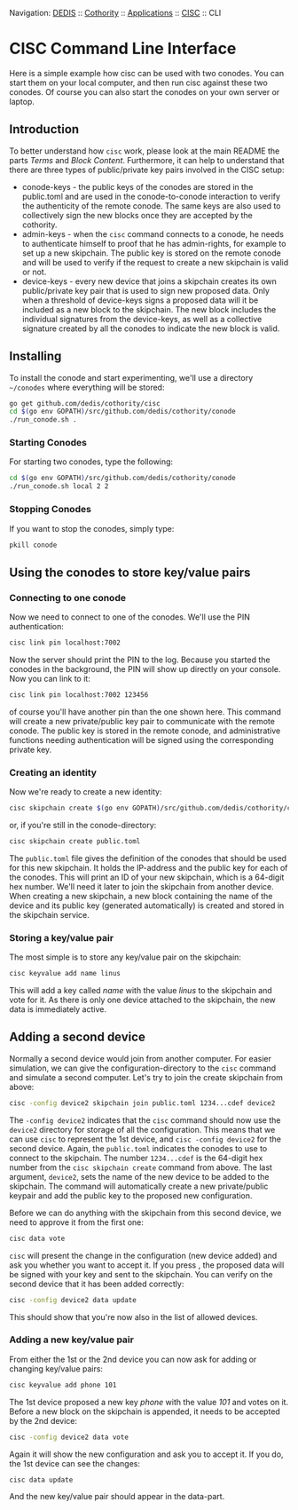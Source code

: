 Navigation: [DEDIS](https://github.com/dedis/doc/README.md) ::
[Cothority](../README.md) ::
[Applications](../doc/Applications.md) ::
[CISC](README.md) ::
CLI

# CISC Command Line Interface

Here is a simple example how cisc can be used with two conodes. You can start
them on your local computer, and then run cisc against these two conodes. Of
course you can also start the conodes on your own server or laptop.

## Introduction

To better understand how `cisc` work, please look at the main README the parts
_Terms_ and _Block Content_. Furthermore, it can help to understand that there
are  three types of public/private key pairs involved in the CISC setup:

- conode-keys - the public keys of the conodes are stored in the public.toml
and are used in the conode-to-conode interaction to verify the authenticity of
the remote conode. The same keys are also used to collectively sign the new
blocks once they are accepted by the cothority.
- admin-keys - when the `cisc` command connects to a conode, he needs to
authenticate himself to proof that he has admin-rights, for example to set
up a new skipchain. The public key is stored on the remote conode and will
be used to verify if the request to create a new skipchain is valid or not.
- device-keys - every new device that joins a skipchain creates its own
public/private key pair that is used to sign new proposed data. Only when
a threshold of device-keys signs a proposed data will it be included as a
new block to the skipchain. The new block includes the individual signatures from the
device-keys, as well as a collective signature created by all the conodes
to indicate the new block is valid.

## Installing

To install the conode and start experimenting, we'll use a directory `~/conodes`
where everything will be stored:

```bash
go get github.com/dedis/cothority/cisc
cd $(go env GOPATH)/src/github.com/dedis/cothority/conode
./run_conode.sh .
```

### Starting Conodes

For starting two conodes, type the following:

```bash
cd $(go env GOPATH)/src/github.com/dedis/cothority/conode
./run_conode.sh local 2 2
```

### Stopping Conodes

If you want to stop the conodes, simply type:

```bash
pkill conode
```

## Using the conodes to store key/value pairs

### Connecting to one conode

Now we need to connect to one of the conodes. We'll use the PIN authentication:

```bash
cisc link pin localhost:7002
```

Now the server should print the PIN to the log. Because you started the conodes
in the background, the PIN will show up directly on your console. Now you can
link to it:

```bash
cisc link pin localhost:7002 123456
```

of course you'll have another pin than the one shown here. This command will
create a new private/public key pair to communicate with the remote conode. The
public key is stored in the remote conode, and administrative functions needing
authentication will be signed using the corresponding private key.

### Creating an identity

Now we're ready to create a new identity:

```bash
cisc skipchain create $(go env GOPATH)/src/github.com/dedis/cothority/conode/public.toml
```

or, if you're still in the conode-directory:

```bash
cisc skipchain create public.toml
```

The `public.toml` file gives the definition of the conodes that should be used
for this new skipchain. It holds the IP-address and the public key for each of
the conodes.
This will print an ID of your new skipchain, which is a 64-digit hex number.
We'll need it later to join the skipchain from another device.
When creating a new skipchain, a new block containing the name of the device and
its public key (generated automatically) is created and stored in the skipchain
service.

### Storing a key/value pair

The most simple is to store any key/value pair on the skipchain:

```bash
cisc keyvalue add name linus
```

This will add a key called _name_ with the value _linus_ to the skipchain and
vote for it. As there is only one device attached to the skipchain, the new data
is immediately active.

## Adding a second device

Normally a second device would join from another computer. For easier simulation,
we can give the configuration-directory to the `cisc` command and simulate a
second computer. Let's try to join the create skipchain from above:

```bash
cisc -config device2 skipchain join public.toml 1234...cdef device2
```

The `-config device2` indicates that the `cisc` command should now use the `device2`
directory for storage of all the configuration. This means that we can use
`cisc` to represent the 1st device, and `cisc -config device2` for the second device.
Again, the `public.toml` indicates the conodes to use to connect to the skipchain.
The number `1234...cdef` is the 64-digit hex number from the `cisc skipchain create`
command from above. The last argument, `device2`, sets the name of the new device
to be added to the skipchain. The command will automatically create a new
private/public keypair and add the public key to the proposed new configuration.

Before we can do anything with the skipchain from this second device, we need to
approve it from the first one:

```bash
cisc data vote
```

`cisc` will present the change in the configuration (new device added) and ask
you whether you want to accept it. If you press <enter>, the proposed data will
be signed with your key and sent to the skipchain. You can verify on the second
device that it has been added correctly:

```bash
cisc -config device2 data update
```

This should show that you're now also in the list of allowed devices.

### Adding a new key/value pair

From either the 1st or the 2nd device you can now ask for adding or changing
key/value pairs:

```bash
cisc keyvalue add phone 101
```

The 1st device proposed a new key _phone_ with the value _101_ and votes on it.
Before a new block on the skipchain is appended, it needs to be accepted by
the 2nd device:

```bash
cisc -config device2 data vote
```

Again it will show the new configuration and ask you to accept it. If you do,
the 1st device can see the changes:

```bash
cisc data update
```

And the new key/value pair should appear in the data-part.

